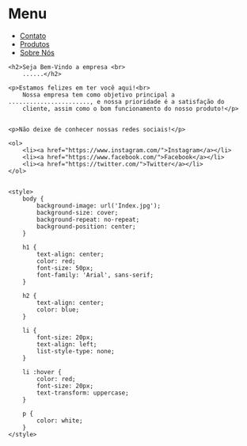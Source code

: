 <!DOCTYPE html>
<html lang="pt-BR">

<head>
    <meta charset="UTF-8">
    <meta name="viewport" content="width=device-width, initial-scale=1.0">
    <title>Testes</title>
</head>

<body>
    <h1>Menu</h1>
    <ul>
        <li><a href="Contato.html">Contato</a></li>
        <li><a href="Produtos.html">Produtos</a></li>
        <li><a href="SobreNós.html">Sobre Nós</a></li>
    </ul>

    <h2>Seja Bem-Vindo a empresa <br>
        ......</h2>

    <p>Estamos felizes em ter você aqui!<br>
        Nossa empresa tem como objetivo principal a ......................., e nossa prioridade é a satisfação do
        cliente, assim como o bom funcionamento do nosso produto!</p>


    <p>Não deixe de conhecer nossas redes sociais!</p>

    <ol>
        <li><a href="https://www.instagram.com/">Instagram</a></li>
        <li><a href="https://www.facebook.com/">Facebook</a></li>
        <li><a href="https://twitter.com/">Twitter</a></li>
    </ol>


    <style>
        body {
            background-image: url('Index.jpg');
            background-size: cover;
            background-repeat: no-repeat;
            background-position: center;
        }

        h1 {
            text-align: center;
            color: red;
            font-size: 50px;
            font-family: 'Arial', sans-serif;
        }

        h2 {
            text-align: center;
            color: blue;
        }

        li {
            font-size: 20px;
            text-align: left;
            list-style-type: none;
        }

        li :hover {
            color: red;
            font-size: 20px;
            text-transform: uppercase;
        }

        p {
            color: white;
        }
    </style>

</body>

</html>
